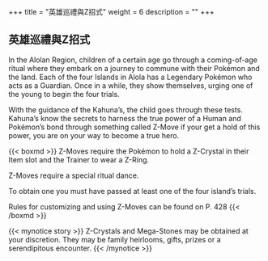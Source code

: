 +++
title = "英雄巡禮與Z招式"
weight = 6
description = ""
+++

## 英雄巡禮與Z招式

In the Alolan Region, children of a certain age go through a coming-of-age ritual where they embark on a journey to commune with their Pokémon and the land.
Each of the four Islands in Alola has a Legendary Pokémon who acts as a Guardian. Once in a while, they show themselves, urging one of the young to begin the four trials.

With the guidance of the Kahuna’s, the child goes through these  tests.  Kahuna’s  know  the  secrets  to  harness  the true  power  of  a  Human  and  Pokémon’s  bond  through something called Z-Move if your get a hold of this power, you are on your way to become a true hero.


{{< boxmd >}}
Z-Moves require the Pokémon to hold a Z-Crystal in their Item slot and the Trainer to wear a Z-Ring.

Z-Moves require a special ritual dance.

To obtain one you must have passed at least one of the four island’s trials.

Rules for customizing and using  Z-Moves can be found on P. 428
{{< /boxmd >}}

{{< mynotice story >}}
Z-Crystals  and  Mega-Stones  may  be obtained at your discretion. 
They may be family heirlooms, gifts, prizes or a serendipitous encounter.
{{< /mynotice >}}